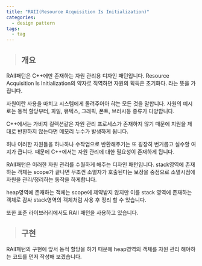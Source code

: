 ```yaml
---
title: "RAII(Resource Acquisition Is Initialization)"
categories:
  - design pattern
tags:
  - tag
---
```

> ## 개요

RAII패턴은 C++에만 존재하는 자원 관리용 디자인 패턴입니다.
Resource Acquisition Is Initialization의 약자로 직역하면 자원의 획득은 초기화다. 라는 뜻을 가집니다.

자원이란 사용을 마치고 시스템에게 돌려주어아 햐는 모든 것을 말합니다.
자원의 예시로는 동적 할당부터, 파일, 뮤텍스, 그래픽, 폰트, 브러시등 종류가 다양합니다.

C++에서는 가비지 컬렉션같은 자원 관리 프로세스가 존재하지 않기 때문에
지원을 제대로 반환하지 않는다면 메모리 누수가 발생하게 됩니다.

허나 이러한 자원들을 하나하나 수작업으로 반환해주기는 또 굉장히 번거롭고 실수할 여지가 큽니다.
때문에 C++에서는 자원 관리에 대한 필요성이 존재하게 됩니다.

RAII패턴은 이러한 자원 관리를 수월하게 해주는 디자인 패턴입니다.
stack영역에 존재하는 객체는 scope가 끝나면 무조껀 소멸자가 호출된다는 보장을 중점으로
소멸시점에 자원을 관리/정리하는 동작을 하게합니다.

heap영역에 존재하는 객체는 scope에 제약받지 않지만 이를 stack 영역에 존재하는 객체로 감싸
stack영역의 객체처럼 사용 후 정리 할 수 있습니다.

또한 표준 라이브러리에서도 RAII 패턴을 사용하고 있습니다.
> ## 구현

RAII패턴의 구현에 앞서 동적 할당을 하기 때문에
heap영역의 객체를 자원 관리 해야하는 코드를 먼저 작성해 보겠습니다.
